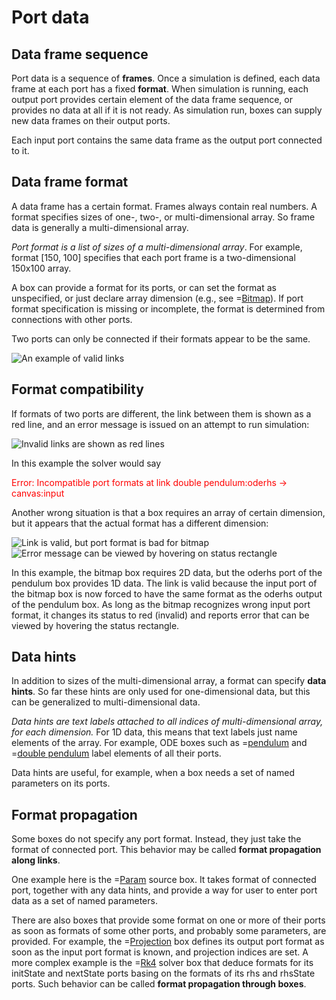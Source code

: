 # Port data

## Data frame sequence

Port data is a sequence of **frames**.
Once a simulation is defined, each data frame at each port has a fixed **format**.
When simulation is running, each output port provides certain element of the data frame sequence, or provides no data at all if it is not ready.
As simulation run, boxes can supply new data frames on their output ports.

Each input port contains the same data frame as the output port connected to it.

## Data frame format

A data frame has a certain format. Frames always contain real numbers. A format specifies sizes of one-, two-, or multi-dimensional array.
So frame data is generally a multi-dimensional array.

_Port format is a list of sizes of a multi-dimensional array_. For example, format [150, 100] specifies that each port frame is a two-dimensional 150x100 array.

A box can provide a format for its ports, or can set the format as unspecified, or just declare array dimension (e.g., see =[Bitmap](/doc#box/Bitmap)).
If port format specification is missing or incomplete, the format is determined from connections with other ports.

Two ports can only be connected if their formats appear to be the same.

![](/meta/doc/page/general-box-links.png 'An example of valid links')

## Format compatibility

If formats of two ports are different, the link between them is shown as a red line, and an error message is issued on an attempt to run simulation:

![](/meta/doc/page/general-box-links-bad.png 'Invalid links are shown as red lines')

In this example the solver would say

<span style="color: red;">Error: Incompatible port formats at link double pendulum:oderhs -&gt; canvas:input</span>

Another wrong situation is that a box requires an array of certain dimension, but it appears that the actual format has a different dimension:

![](/meta/doc/page/general-box-links-bad-2.png 'Link is valid, but port format is bad for bitmap')
![](/meta/doc/page/general-box-links-bad-3.png 'Error message can be viewed by hovering on status rectangle')

In this example, the bitmap box requires 2D data, but the oderhs port of the pendulum box provides 1D data. The link is valid because
the input port of the bitmap box is now forced to have the same format as the oderhs output of the pendulum box. As long as the bitmap
recognizes wrong input port format, it changes its status to red (invalid) and reports error that can be viewed by hovering the status rectangle.

## Data hints

In addition to sizes of the multi-dimensional array, a format can specify **data hints**. So far these hints are only used for one-dimensional data,
but this can be generalized to multi-dimensional data.

_Data hints are text labels attached to all indices of multi-dimensional array, for each dimension._
For 1D data, this means that text labels just name elements of the array. For example, ODE boxes such as
=[pendulum](/doc#box/Pendulum) and =[double pendulum](/doc#box/DoublePendulum) label elements of all their ports.

Data hints are useful, for example, when a box needs a set of named parameters on its ports.

## Format propagation

Some boxes do not specify any port format. Instead, they just take the format of connected port.
This behavior may be called **format propagation along links**.

One example here is the =[Param](/doc#box/Param) source box. It takes format of connected port, together with any data hints, and provide a way for user
to enter port data as a set of named parameters.

There are also boxes that provide some format on one or more of their ports as soon as formats of some other ports, and probably some parameters, are provided.
For example, the =[Projection](/doc#box/Projection) box defines its output port format as soon as the input port format is known, and projection indices are set.
A more complex example is the =[Rk4](/doc#box/Rk4) solver box that deduce formats for its initState and nextState ports basing on the formats of
its rhs and rhsState ports. Such behavior can be called **format propagation through boxes**.
